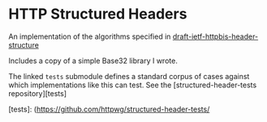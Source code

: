 
HTTP Structured Headers
=======================

An implementation of the algorithms specified in [draft-ietf-httpbis-header-structure]

Includes a copy of a simple Base32 library I wrote.

The linked `tests` submodule defines a standard corpus of cases against which
implementations like this can test.  See the [structured-header-tests repository][tests]

[draft-ietf-httpbis-header-structure]: https://tools.ietf.org/html/draft-ietf-httpbis-header-structure
[tests]: (https://github.com/httpwg/structured-header-tests/

